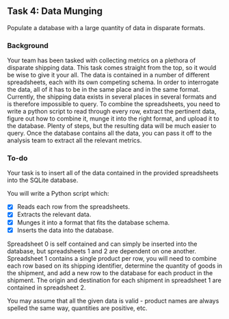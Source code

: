 ## Task 4: Data Munging
Populate a database with a large quantity of data in disparate formats.
### Background
Your team has been tasked with collecting metrics on a plethora of disparate shipping data. This task comes straight from the top, so it would be wise to give it your all. The data is contained in a number of different spreadsheets, each with its own competing schema. In order to interrogate the data, all of it has to be in the same place and in the same format. Currently, the shipping data exists in several places in several formats and is therefore impossible to query. To combine the spreadsheets, you need to write a python script to read through every row, extract the pertinent data, figure out how to combine it, munge it into the right format, and upload it to the database. Plenty of steps, but the resulting data will be much easier to query. Once the database contains all the data, you can pass it off to the analysis team to extract all the relevant metrics. 

### To-do
Your task is to insert all of the data contained in the provided spreadsheets into the SQLite database.   

You will write a Python script which:

- [x] Reads each row from the spreadsheets.
- [x] Extracts the relevant data.
- [x] Munges it into a format that fits the database schema.
- [x] Inserts the data into the database.

Spreadsheet 0 is self contained and can simply be inserted into the database, but spreadsheets 1 and 2 are dependent on one another. Spreadsheet 1 contains a single product per row, you will need to combine each row based on its shipping identifier, determine the quantity of goods in the shipment, and add a new row to the database for each product in the shipment. The origin and destination for each shipment in spreadsheet 1 are contained in spreadsheet 2. 

You may assume that all the given data is valid - product names are always spelled the same way, quantities are positive, etc. 